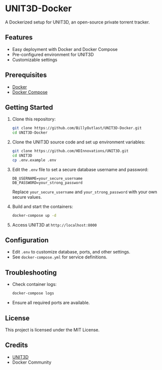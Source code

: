 # UNIT3D-Docker

A Dockerized setup for UNIT3D, an open-source private torrent tracker.

## Features

- Easy deployment with Docker and Docker Compose
- Pre-configured environment for UNIT3D
- Customizable settings

## Prerequisites

- [Docker](https://www.docker.com/get-started)
- [Docker Compose](https://docs.docker.com/compose/)

## Getting Started

1. Clone this repository:
    ```bash
    git clone https://github.com/BillyOutlast/UNIT3D-Docker.git
    cd UNIT3D-Docker
    ```

2. Clone the UNIT3D source code and set up environment variables:
    ```bash
    git clone https://github.com/HDInnovations/UNIT3D.git
    cd UNIT3D
    cp .env.example .env
    ```

3. Edit the `.env` file to set a secure database username and password:
    ```env
    DB_USERNAME=your_secure_username
    DB_PASSWORD=your_strong_password
    ```
    Replace `your_secure_username` and `your_strong_password` with your own secure values.

4. Build and start the containers:
    ```bash
    docker-compose up -d
    ```

4. Access UNIT3D at `http://localhost:8000`

## Configuration

- Edit `.env` to customize database, ports, and other settings.
- See `docker-compose.yml` for service definitions.

## Troubleshooting

- Check container logs:
  ```bash
  docker-compose logs
  ```
- Ensure all required ports are available.

## License

This project is licensed under the MIT License.

## Credits

- [UNIT3D](https://github.com/UNIT3D/UNIT3D)
- Docker Community
